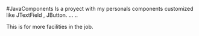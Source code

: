 #JavaComponents 
Is a proyect with my personals components customized
like JTextField , JButton. ... .. 

This is for more facilities in the job.
